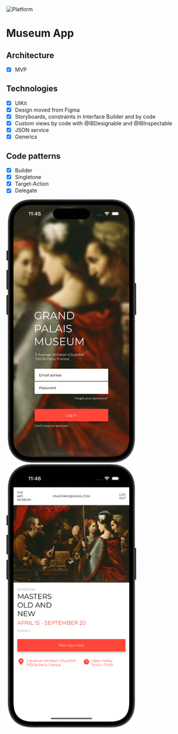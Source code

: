 ![Platform][platform-image]

# Museum App

## Architecture
- [x] MVP 

## Technologies
- [x] UIKit
- [x] Design moved from Figma
- [x] Storyboards, constraints in Interface Builder and by code
- [x] Custom views by code with @IBDesignable and @IBInspectable
- [x] JSON service
- [x] Generics

## Code patterns
- [x] Builder
- [x] Singletone
- [x] Target-Action
- [x] Delegate

<img src="Screenshots/LogIn.png" alt="drawing" width="350"/> <img src="Screenshots/Main.png" alt="drawing" width="350"/>

<!-- URL's -->
[platform-image]: https://img.shields.io/badge/Platform-iOS-green.svg